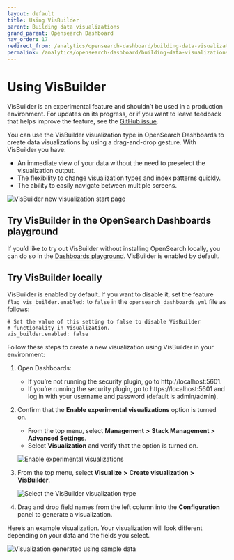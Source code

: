 ```yaml
---
layout: default
title: Using VisBuilder
parent: Building data visualizations
grand_parent: Opensearch Dashboard
nav_order: 17
redirect_from: /analytics/opensearch-dashboard/building-data-visualizations/using-vizbuilder/
permalink: /analytics/opensearch-dashboard/building-data-visualizations/using-vizbuilder/index.html
---
```


# Using VisBuilder

VisBuilder is an experimental feature and shouldn’t be used in a production environment. For updates on its progress, or if you want to leave feedback that helps improve the feature, see the  [GitHub issue](https://github.com/opensearch-project/OpenSearch-Dashboards/issues/2280).

You can use the VisBuilder visualization type in OpenSearch Dashboards to create data visualizations by using a drag-and-drop gesture. With VisBuilder you have:

-   An immediate view of your data without the need to preselect the visualization output.
-   The flexibility to change visualization types and index patterns quickly.
-   The ability to easily navigate between multiple screens.

![VisBuilder new visualization start page]({{site.baseurl}}/images/building-data-visualizations/vis-builder-2.png)

## Try VisBuilder in the OpenSearch Dashboards playground[](https://opensearch.org/docs/latest/dashboards/visualize/visbuilder/#try-visbuilder-in-the-opensearch-dashboards-playground)

If you’d like to try out VisBuilder without installing OpenSearch locally, you can do so in the  [Dashboards playground](https://playground.opensearch.org/app/vis-builder#/). VisBuilder is enabled by default.

## Try VisBuilder locally[](https://opensearch.org/docs/latest/dashboards/visualize/visbuilder/#try-visbuilder-locally)

VisBuilder is enabled by default. If you want to disable it, set the feature  `flag vis_builder.enabled:`  to  `false`  in the  `opensearch_dashboards.yml`  file as follows:

```
# Set the value of this setting to false to disable VisBuilder
# functionality in Visualization.
vis_builder.enabled: false

```

Follow these steps to create a new visualization using VisBuilder in your environment:

1.  Open Dashboards:
    -   If you’re not running the security plugin, go to http://localhost:5601.
    -   If you’re running the security plugin, go to https://localhost:5601 and log in with your username and password (default is admin/admin).
2.  Confirm that the  **Enable experimental visualizations**  option is turned on.
    
    -   From the top menu, select  **Management**  **>**  **Stack Management**  **>**  **Advanced Settings**.
    -   Select  **Visualization**  and verify that the option is turned on.
    
    ![Enable experimental visualizations]({{site.baseurl}}/images/building-data-visualizations/enable-experimental-viz.png)
    
3.  From the top menu, select  **Visualize**  **>**  **Create visualization**  **>**  **VisBuilder**.
    
    ![Select the VisBuilder visualization type]({{site.baseurl}}/images/building-data-visualizations/vis-builder-1.png)
    
4.  Drag and drop field names from the left column into the  **Configuration**  panel to generate a visualization.

Here’s an example visualization. Your visualization will look different depending on your data and the fields you select.

![Visualization generated using sample data]({{site.baseurl}}/images/building-data-visualizations/drag-drop-generated-viz.png)

[](https://opensearch.org/docs/latest/dashboards/visualize/visbuilder/#top)